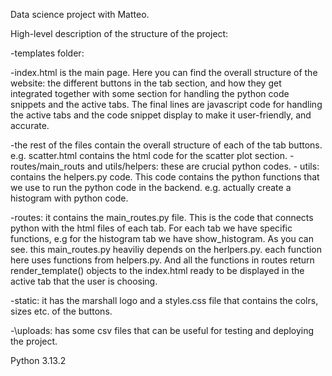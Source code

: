 Data science project with Matteo.

High-level description of the structure of the project:

-templates folder:

-index.html is the main page. Here you can find the overall structure of the website: the different buttons in the tab section, and how they get integrated together with some section for handling the python code snippets and the active tabs. The final lines are javascript code for handling the active tabs and the code snippet display to make it user-friendly, and accurate.

-the rest of the files contain the overall structure of each of the tab buttons. e.g. scatter.html contains the html code for the scatter plot section.
-routes/main_routs and utils/helpers: these are crucial python codes. - utils: contains the helpers.py code. This code contains the python functions that we use to run the python code in the backend. e.g. actually create a histogram with python code.

-routes: it contains the main_routes.py file. This is the code that connects python with the html files of each tab.
For each tab we have specific functions, e.g for the histogram tab we have show_histogram. As you can see. this main_routes.py heaviliy depends on the herlpers.py. each function here uses functions from helpers.py. And all the functions in routes return render_template() objects to the index.html ready to be displayed in the active tab that the user is choosing.

-static: it has the marshall logo and a styles.css file that contains the colrs, sizes etc. of the buttons.

-\uploads: has some csv files that can be useful for testing and deploying the project.

Python 3.13.2
